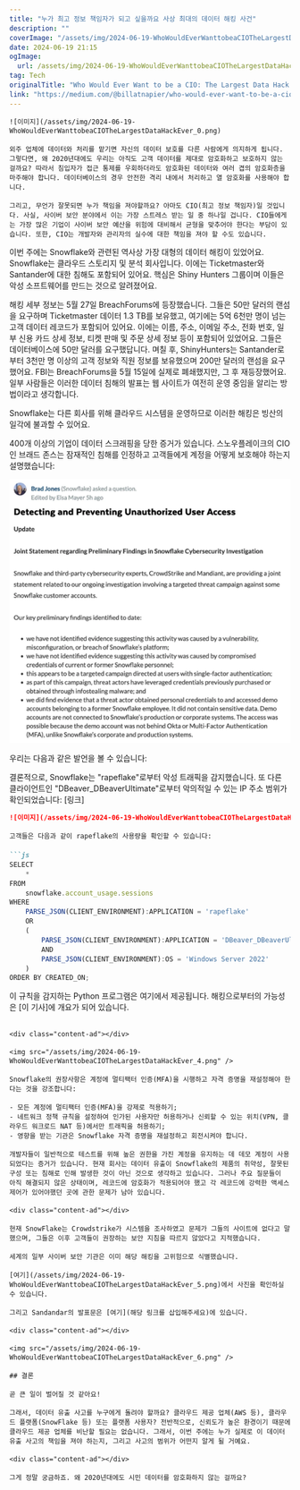 ```yaml
---
title: "누가 최고 정보 책임자가 되고 싶을까요 사상 최대의 데이터 해킹 사건"
description: ""
coverImage: "/assets/img/2024-06-19-WhoWouldEverWanttobeaCIOTheLargestDataHackEver_0.png"
date: 2024-06-19 21:15
ogImage: 
  url: /assets/img/2024-06-19-WhoWouldEverWanttobeaCIOTheLargestDataHackEver_0.png
tag: Tech
originalTitle: "Who Would Ever Want to be a CIO: The Largest Data Hack Ever?"
link: "https://medium.com/@billatnapier/who-would-ever-want-to-be-a-cio-the-largest-data-hack-ever-46f10e323639"
---
```



```
![이미지](/assets/img/2024-06-19-WhoWouldEverWanttobeaCIOTheLargestDataHackEver_0.png)

외주 업체에 데이터와 처리를 맡기면 자신의 데이터 보호를 다른 사람에게 의지하게 됩니다. 그렇다면, 왜 2020년대에도 우리는 아직도 고객 데이터를 제대로 암호화하고 보호하지 않는 걸까요? 따라서 침입자가 접근 통제를 우회하더라도 암호화된 데이터와 여러 겹의 암호화층을 마주해야 합니다. 데이터베이스의 경우 안전한 격리 내에서 처리하고 열 암호화를 사용해야 합니다.

그리고, 무언가 잘못되면 누가 책임을 져야할까요? 아마도 CIO(최고 정보 책임자)일 것입니다. 사실, 사이버 보안 분야에서 이는 가장 스트레스 받는 일 중 하나일 겁니다. CIO들에게는 가장 많은 기업이 사이버 보안 예산을 위험에 대비해서 균형을 맞추어야 한다는 부담이 있습니다. 또한, CIO는 개발자와 관리자의 실수에 대한 책임을 져야 할 수도 있습니다.
```

<div class="content-ad"></div>

이번 주에는 Snowflake와 관련된 역사상 가장 대형의 데이터 해킹이 있었어요. Snowflake는 클라우드 스토리지 및 분석 회사입니다. 이에는 Ticketmaster와 Santander에 대한 침해도 포함되어 있어요. 핵심은 Shiny Hunters 그룹이며 이들은 악성 소프트웨어를 만드는 것으로 알려졌어요.

해킹 세부 정보는 5월 27일 BreachForums에 등장했습니다. 그들은 50만 달러의 랜섬을 요구하며 Ticketmaster 데이터 1.3 TB를 보유했고, 여기에는 5억 6천만 명이 넘는 고객 데이터 레코드가 포함되어 있어요. 이에는 이름, 주소, 이메일 주소, 전화 번호, 일부 신용 카드 상세 정보, 티켓 판매 및 주문 상세 정보 등이 포함되어 있었어요. 그들은 데이터베이스에 50만 달러를 요구했답니다. 며칠 후, ShinyHunters는 Santander로부터 3천만 명 이상의 고객 정보와 직원 정보를 보유했으며 200만 달러의 랜섬을 요구했어요. FBI는 BreachForums을 5월 15일에 실제로 폐쇄했지만, 그 후 재등장했어요. 일부 사람들은 이러한 데이터 침해의 발표는 웹 사이트가 여전히 운영 중임을 알리는 방법이라고 생각합니다.

Snowflake는 다른 회사를 위해 클라우드 시스템을 운영하므로 이러한 해킹은 빙산의 일각에 불과할 수 있어요.

<div class="content-ad"></div>

400개 이상의 기업이 데이터 스크래핑을 당한 증거가 있습니다. 스노우플레이크의 CIO인 브래드 존스는 잠재적인 침해를 인정하고 고객들에게 계정을 어떻게 보호해야 하는지 설명했습니다:

![브래드 존스 CIO](/assets/img/2024-06-19-WhoWouldEverWanttobeaCIOTheLargestDataHackEver_2.png)

우리는 다음과 같은 발언을 볼 수 있습니다:

결론적으로, Snowflake는 "rapeflake"로부터 악성 트래픽을 감지했습니다. 또 다른 클라이언트인 "DBeaver_DBeaverUltimate"로부터 악의적일 수 있는 IP 주소 범위가 확인되었습니다: [링크]

<div class="content-ad"></div>

```md
![이미지](/assets/img/2024-06-19-WhoWouldEverWanttobeaCIOTheLargestDataHackEver_3.png)

고객들은 다음과 같이 rapeflake의 사용량을 확인할 수 있습니다:

```js
SELECT
    *
FROM
    snowflake.account_usage.sessions
WHERE
    PARSE_JSON(CLIENT_ENVIRONMENT):APPLICATION = 'rapeflake'
    OR
    (
        PARSE_JSON(CLIENT_ENVIRONMENT):APPLICATION = 'DBeaver_DBeaverUltimate'
        AND
        PARSE_JSON(CLIENT_ENVIRONMENT):OS = 'Windows Server 2022'
    )
ORDER BY CREATED_ON;
```

이 규칙을 감지하는 Python 프로그램은 여기에서 제공됩니다. 해킹으로부터의 가능성은 [이 기사]에 개요가 되어 있습니다.
```

<div class="content-ad"></div>

<img src="/assets/img/2024-06-19-WhoWouldEverWanttobeaCIOTheLargestDataHackEver_4.png" />

Snowflake의 권장사항은 계정에 멀티팩터 인증(MFA)을 시행하고 자격 증명을 재설정해야 한다는 것을 강조합니다:

- 모든 계정에 멀티팩터 인증(MFA)을 강제로 적용하기;
- 네트워크 정책 규칙을 설정하여 인가된 사용자만 허용하거나 신뢰할 수 있는 위치(VPN, 클라우드 워크로드 NAT 등)에서만 트래픽을 허용하기;
- 영향을 받는 기관은 Snowflake 자격 증명을 재설정하고 회전시켜야 합니다.

개발자들이 일반적으로 테스트를 위해 높은 권한을 가진 계정을 유지하는 데 데모 계정이 사용되었다는 증거가 있습니다. 현재 회사는 데이터 유출이 Snowflake의 제품의 취약성, 잘못된 구성 또는 침해로 인해 발생한 것이 아닌 것으로 생각하고 있습니다. 그러나 주요 질문들이 아직 해결되지 않은 상태이며, 레코드에 암호화가 적용되어야 했고 각 레코드에 강력한 액세스 제어가 있어야했던 곳에 관한 문제가 남아 있습니다.

<div class="content-ad"></div>

현재 SnowFlake는 Crowdstrike가 시스템을 조사하였고 문제가 그들의 사이트에 없다고 말했으며, 그들은 이후 고객들이 권장하는 보안 지침을 따르지 않았다고 지적했습니다.

세계의 일부 사이버 보안 기관은 이미 해당 해킹을 고위험으로 식별했습니다.

[여기](/assets/img/2024-06-19-WhoWouldEverWanttobeaCIOTheLargestDataHackEver_5.png)에서 사진을 확인하실 수 있습니다.

그리고 Sandandar의 발표문은 [여기](해당 링크를 삽입해주세요)에 있습니다.

<div class="content-ad"></div>

<img src="/assets/img/2024-06-19-WhoWouldEverWanttobeaCIOTheLargestDataHackEver_6.png" />

## 결론

곧 큰 일이 벌어질 것 같아요!

그래서, 데이터 유출 사고를 누구에게 돌려야 할까요? 클라우드 제공 업체(AWS 등), 클라우드 플랫폼(SnowFlake 등) 또는 플랫폼 사용자? 전반적으로, 신뢰도가 높은 환경이기 때문에 클라우드 제공 업체를 비난할 필요는 없습니다. 그래서, 이번 주에는 누가 실제로 이 데이터 유출 사고의 책임을 져야 하는지, 그리고 사고의 범위가 어떤지 알게 될 거예요.

<div class="content-ad"></div>

그게 정말 궁금하죠. 왜 2020년대에도 시민 데이터를 암호화하지 않는 걸까요?